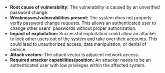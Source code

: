 - **Root cause of vulnerability:** The vulnerability is caused by an unverified password change.
- **Weaknesses/vulnerabilities present:** The system does not properly verify password change requests. This allows an authenticated user to change other users' passwords without proper authorization.
- **Impact of exploitation:** Successful exploitation could allow an attacker to lock other users out of the system and take over their accounts. This could lead to unauthorized access, data manipulation, or denial of service.
- **Attack vectors:** The attack vector is adjacent network access.
- **Required attacker capabilities/position:** An attacker needs to be an authenticated user with low privileges within the affected system.
